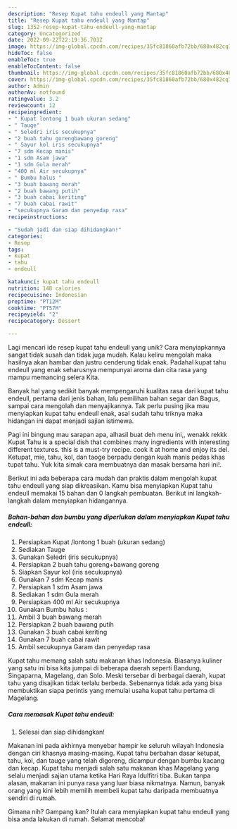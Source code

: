 ```yaml
---
description: "Resep Kupat tahu endeull yang Mantap"
title: "Resep Kupat tahu endeull yang Mantap"
slug: 1352-resep-kupat-tahu-endeull-yang-mantap
category: Uncategorized
date: 2022-09-22T22:19:36.703Z
image: https://img-global.cpcdn.com/recipes/35fc81860afb72bb/680x482cq70/kupat-tahu-endeull-foto-resep-utama.jpg
hideToc: false
enableToc: true
enableTocContent: false
thumbnail: https://img-global.cpcdn.com/recipes/35fc81860afb72bb/680x482cq70/kupat-tahu-endeull-foto-resep-utama.jpg
cover: https://img-global.cpcdn.com/recipes/35fc81860afb72bb/680x482cq70/kupat-tahu-endeull-foto-resep-utama.jpg
author: Admin
authorAv: notfound
ratingvalue: 3.2
reviewcount: 12
recipeingredient:
- " Kupat lontong 1 buah ukuran sedang"
- " Tauge"
- " Seledri iris secukupnya"
- "2 buah tahu gorengbawang goreng"
- " Sayur kol iris secukupnya"
- "7 sdm Kecap manis"
- "1 sdm Asam jawa"
- "1 sdm Gula merah"
- "400 ml Air secukupnya"
- " Bumbu halus "
- "3 buah bawang merah"
- "2 buah bawang putih"
- "3 buah cabai keriting"
- "7 buah cabai rawit"
- "secukupnya Garam dan penyedap rasa"
recipeinstructions:

- "Sudah jadi dan siap dihidangkan!"
categories:
- Resep
tags:
- kupat
- tahu
- endeull

katakunci: kupat tahu endeull 
nutrition: 148 calories
recipecuisine: Indonesian
preptime: "PT12M"
cooktime: "PT57M"
recipeyield: "2"
recipecategory: Dessert

---
```





Lagi mencari ide resep kupat tahu endeull yang unik? Cara menyiapkannya sangat tidak susah dan tidak juga mudah. Kalau keliru mengolah maka hasilnya akan hambar dan justru cenderung tidak enak. Padahal kupat tahu endeull yang enak seharusnya mempunyai aroma dan cita rasa yang mampu memancing selera Kita.





Banyak hal yang sedikit banyak mempengaruhi kualitas rasa dari kupat tahu endeull, pertama dari jenis bahan, lalu pemilihan bahan segar dan Bagus, sampai cara mengolah dan menyajikannya. Tak perlu pusing jika mau menyiapkan kupat tahu endeull enak,      asal sudah tahu triknya maka hidangan ini dapat menjadi sajian istimewa.














Pagi ini bingung mau sarapan apa, alhasil buat deh menu ini,, wenakk rekkk Kupat Tahu is a special dish that combines many ingredients with interesting different textures. this is a must-try recipe. cook it at home and enjoy its del. Ketupat, mie, tahu, kol, dan taoge berpadu dengan kuah manis pedas khas tupat tahu. Yuk kita simak cara membuatnya dan masak bersama hari ini!.






Berikut ini ada beberapa cara mudah dan praktis dalam mengolah kupat tahu endeull yang siap dikreasikan. Kamu bisa menyiapkan Kupat tahu endeull memakai 15 bahan dan 0 langkah pembuatan. Berikut ini langkah-langkah dalam menyiapkan hidangannya.

<!--inarticleads1-->

##### Bahan-bahan dan bumbu yang diperlukan dalam menyiapkan Kupat tahu endeull:

1. Persiapkan  Kupat /lontong 1 buah (ukuran sedang)
1. Sediakan  Tauge
1. Gunakan  Seledri (iris secukupnya)
1. Persiapkan 2 buah tahu goreng+bawang goreng
1. Siapkan  Sayur kol (iris secukupnya)
1. Gunakan 7 sdm Kecap manis
1. Persiapkan 1 sdm Asam jawa
1. Sediakan 1 sdm Gula merah
1. Persiapkan 400 ml Air secukupnya
1. Gunakan  Bumbu halus :
1. Ambil 3 buah bawang merah
1. Persiapkan 2 buah bawang putih
1. Gunakan 3 buah cabai keriting
1. Gunakan 7 buah cabai rawit
1. Ambil secukupnya Garam dan penyedap rasa


Kupat tahu memang salah satu makanan khas Indonesia. Biasanya kuliner yang satu ini bisa kita jumpai di beberapa daerah seperti Bandung, Singaparna, Magelang, dan Solo. Meski tersebar di berbagai daerah, kupat tahu yang disajikan tidak terlalu berbeda. Sebenarnya tidak ada yang bisa membuktikan siapa perintis yang memulai usaha kupat tahu pertama di Magelang. 

<!--inarticleads2-->

##### Cara memasak Kupat tahu endeull:


1. Selesai dan siap dihidangkan!

Makanan ini pada akhirnya menyebar hampir ke seluruh wilayah Indonesia dengan ciri khasnya masing-masing. Kupat tahu berbahan dasar ketupat, tahu, kol, dan tauge yang telah digoreng, dicampur dengan bumbu kacang dan kecap. Kupat tahu menjadi salah satu makanan khas Magelang yang selalu menjadi sajian utama ketika Hari Raya Idulfitri tiba. Bukan tanpa alasan, makanan ini punya rasa yang luar biasa nikmatnya. Namun, banyak orang yang kini lebih memilih membeli kupat tahu daripada membuatnya sendiri di rumah. 

Gimana nih? Gampang kan? Itulah cara menyiapkan kupat tahu endeull yang bisa anda lakukan di rumah. Selamat mencoba!
